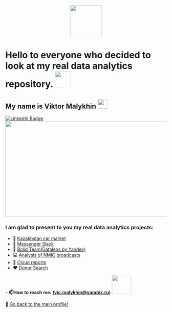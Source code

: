   </a>
</div>

<div id="header" align="center">
  <img src="https://media.giphy.com/media/9pwNdVm3HFPa14bkwW/giphy.gif" width="100"/>

</div>

  </a>
</div>
<img src="https://komarev.com/ghpvc/?username=MalykhinViktor&style=flat-square&color=blue" alt=""/>


<h1>
 Hello to everyone who decided to look at my real data analytics repository.
  <img src="https://media.giphy.com/media/MPxg9U887PS0B8XT4J/giphy.gif" width="50px"/>
</h1>

<h2>
  My name is Viktor Malykhin
  <img src="https://media.giphy.com/media/hvRJCLFzcasrR4ia7z/giphy.gif" width="30px"/>
   
</h2>
<a href="https://www.linkedin.com/in/виктор-малыхин-76a066279/">
    <img src="https://img.shields.io/badge/LinkedIn-blue?style=for-the-badge&logo=linkedin&logoColor=white" alt="LinkedIn Badge"/>
  </a> 
<div align="center">
  <img src="https://media.giphy.com/media/l378c04F2fjeZ7vH2/giphy.gif" width="600" height="300"/>
</div> 



### I am glad to present to you my real data analytics projects:

  -  🚗  <a href="https://github.com/MalykhinViktor/Date_analytics_real_data/tree/Kazakhstan_car_market">Kazakhstan car market</a>
  - 💬 <a href="https://github.com/MalykhinViktor/Date_analytics_real_data/blob/Slack_messenger">Messenger Slack</a>
   - 🍭 <a href="https://github.com/MalykhinViktor/Date_analytics_real_data/blob/Bolid.Team/README.md"> Bolid Team(Datalens by Yandex)</a>
  -  💻 <a href="https://github.com/MalykhinViktor/Date_analytics_real_data/tree/broadcast_nmic"> Analysis of NMIC broadcasts</a>
  -  📕 <a href="https://github.com/MalykhinViktor/Date_analytics_real_data/blob/Cloud_report/README.md"> Сloud reports</a>
  -  ♥️ <a href=" https://github.com/MalykhinViktor/Date_analytics_real_data/blob/Donor_Search/README.md"> Donor Search</a>

 

**- :mailbox:How to reach me: (vic.malykhin@yandex.ru)** <img src="https://media.giphy.com/media/Y01wot3Bt9Bpdz8xvs/giphy.gif" width="60px"/>


:office:  <a href="https://github.com/MalykhinViktor" target="_blank"> Go back to the main profile!</a>



